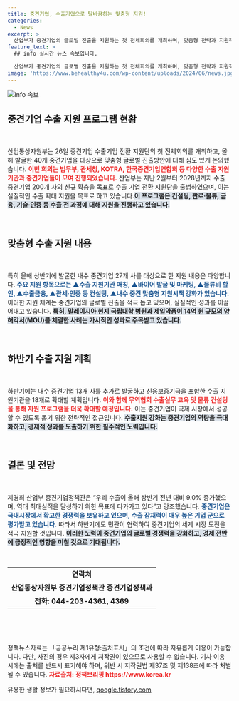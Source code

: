 ```yaml
---
title: 중견기업, 수출기업으로 탈바꿈하는 맞춤형 지원!
categories:
  - News
excerpt: >
  산업부가 중견기업의 글로벌 진출을 지원하는 첫 전체회의를 개최하며, 맞춤형 전략과 지원책을 논의했습니다. 올해 40개 기업의 수출 지원을 기대하며, 1.7배 증가 전망과 함께 하반기에도 추가 지원을 강조했습니다!
feature_text: >
  ## info 실시간 뉴스 속보입니다.

  산업부가 중견기업의 글로벌 진출을 지원하는 첫 전체회의를 개최하며, 맞춤형 전략과 지원책을 논의했습니다. 올해 40개 기업의 수출 지원을 기대하며, 1.7배 증가 전망과 함께 하반기에도 추가 지원을 강조했습니다!
image: 'https://www.behealthy4u.com/wp-content/uploads/2024/06/news.jpg'
---
```


<p><img src="https://www.behealthy4u.com/wp-content/uploads/2024/06/news.jpg" alt="info 속보" /></p>

<h2 data-ke-size="size26">중견기업 수출 지원 프로그램 현황</h2>

<p data-ke-size="size16">&nbsp;</p>

<p>산업통상자원부는 26일 중견기업 수출기업 전환 지원단의 첫 전체회의를 개최하고, 올해 발굴한 40개 중견기업을 대상으로 맞춤형 글로벌 진출방안에 대해 심도 있게 논의했습니다. <b><span style="color: #ee2323;">이번 회의는 법무부, 관세청, KOTRA, 한국중견기업연합회 등 다양한 수출 지원기관과 중견기업들이 모여 진행되었습니다.</span></b> 산업부는 지난 2월부터 2028년까지 수출 중견기업 200개 사의 신규 확충을 목표로 수출 기업 전환 지원단을 출범하였으며, 이는 실질적인 수출 확대 지원을 목표로 하고 있습니다.<b><span style="background-color: #21538527;">이 프로그램은 컨설팅, 판로·물류, 금융, 기술·인증 등 수출 전 과정에 대해 지원을 진행하고 있습니다.</span></b></p>

<p data-ke-size="size16">&nbsp;</p>

<h2 data-ke-size="size26">맞춤형 수출 지원 내용</h2>

<p data-ke-size="size16">&nbsp;</p>

<p>특히 올해 상반기에 발굴한 내수 중견기업 27개 사를 대상으로 한 지원 내용은 다양합니다. <b><span style="color: #1a5490;">주요 지원 항목으로는 ▲수출 지원기관 매칭, ▲바이어 발굴 및 마케팅, ▲물류비 할인, ▲수출금융, ▲관세·인증 등 컨설팅, ▲내수 중견 맞춤형 지원시책 강화가 있습니다.</span></b> 이러한 지원 체계는 중견기업의 글로벌 진출을 적극 돕고 있으며, 실질적인 성과를 이끌어내고 있습니다. <b><span style="background-color: #21538527;">특히, 말레이시아 현지 국립대학 병원과 제일약품이 14억 원 규모의 양해각서(MOU)를 체결한 사례는 가시적인 성과로 주목받고 있습니다.</span></b></p>

<p data-ke-size="size16">&nbsp;</p>

<h2 data-ke-size="size26">하반기 수출 지원 계획</h2>

<p data-ke-size="size16">&nbsp;</p>

<p>하반기에는 내수 중견기업 13개 사를 추가로 발굴하고 신용보증기금을 포함한 수출 지원기관을 18개로 확대할 계획입니다. <b><span style="color: #ee2323;">이와 함께 무역협회 수출실무 교육 및 물류 컨설팅을 통해 지원 프로그램을 더욱 확대할 예정입니다.</span></b> 이는 중견기업이 국제 시장에서 성공할 수 있도록 돕기 위한 전략적인 접근입니다. <b><span style="background-color: #21538527;">수출지원 강화는 중견기업의 역량을 극대화하고, 경제적 성과를 도출하기 위한 필수적인 노력입니다.</span></b></p>

<p data-ke-size="size16">&nbsp;</p>

<h2 data-ke-size="size26">결론 및 전망</h2>

<p data-ke-size="size16">&nbsp;</p>

<p>제경희 산업부 중견기업정책관은 “우리 수출이 올해 상반기 전년 대비 9.0% 증가했으며, 역대 최대실적을 달성하기 위한 목표에 다가가고 있다”고 강조했습니다. <b><span style="color: #1a5490;">중견기업은 국내시장에서 확고한 경쟁력을 보유하고 있으며, 수출 잠재력이 매우 높은 기업 군으로 평가받고 있습니다.</span></b> 따라서 하반기에도 민관이 협력하여 중견기업의 세계 시장 도전을 적극 지원할 것입니다. <b><span style="background-color: #21538527;">이러한 노력이 중견기업의 글로벌 경쟁력을 강화하고, 경제 전반에 긍정적인 영향을 미칠 것으로 기대됩니다.</span></b></p>

<p data-ke-size="size16">&nbsp;</p>

<table>
    <tr>
        <td style="text-align: center; height: 17px;"><b>연락처</b></td>
    </tr>
    <tr>
        <td style="text-align: center; height: 17px;"><b>산업통상자원부 중견기업정책관 중견기업정책과</b></td>
    </tr>
    <tr>
        <td style="text-align: center; height: 17px;"><b>전화: 044-203-4361, 4369</b></td>
    </tr>
</table>

<p data-ke-size="size16">&nbsp;</p>

<p data-ke-size="size16">&nbsp;</p>

<p>정책뉴스자료는 「공공누리 제1유형:출처표시」의 조건에 따라 자유롭게 이용이 가능합니다. 다만, 사진의 경우 제3자에게 저작권이 있으므로 사용할 수 없습니다. 기사 이용 시에는 출처를 반드시 표기해야 하며, 위반 시 저작권법 제37조 및 제138조에 따라 처벌될 수 있습니다. <b><span style="color: #ee2323;">자료출처: 정책브리핑 https://www.korea.kr</span></b></p>
유용한 생활 정보가 필요하시다면, <a href="https://qoogle.tistory.com" rel="dofollow">qoogle.tistory.com</a>


